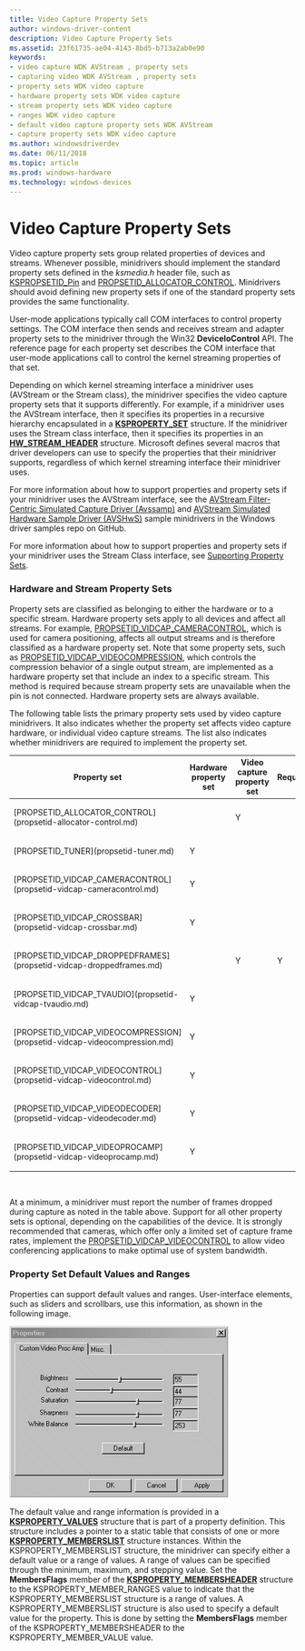 ```yaml
---
title: Video Capture Property Sets
author: windows-driver-content
description: Video Capture Property Sets
ms.assetid: 23f61735-ae04-4143-8bd5-b713a2ab0e90
keywords:
- video capture WDK AVStream , property sets
- capturing video WDK AVStream , property sets
- property sets WDK video capture
- hardware property sets WDK video capture
- stream property sets WDK video capture
- ranges WDK video capture
- default video capture property sets WDK AVStream
- capture property sets WDK video capture
ms.author: windowsdriverdev
ms.date: 06/11/2018
ms.topic: article
ms.prod: windows-hardware
ms.technology: windows-devices
---
```


# Video Capture Property Sets


Video capture property sets group related properties of devices and streams. Whenever possible, minidrivers should implement the standard property sets defined in the *ksmedia.h* header file, such as [KSPROPSETID\_Pin](kspropsetid-pin.md) and [PROPSETID\_ALLOCATOR\_CONTROL](propsetid-allocator-control.md). Minidrivers should avoid defining new property sets if one of the standard property sets provides the same functionality.

User-mode applications typically call COM interfaces to control property settings. The COM interface then sends and receives stream and adapter property sets to the minidriver through the Win32 **DeviceIoControl** API. The reference page for each property set describes the COM interface that user-mode applications call to control the kernel streaming properties of that set.

Depending on which kernel streaming interface a minidriver uses (AVStream or the Stream class), the minidriver specifies the video capture property sets that it supports differently. For example, if a minidriver uses the AVStream interface, then it specifies its properties in a recursive hierarchy encapsulated in a [**KSPROPERTY\_SET**](https://docs.microsoft.com/windows-hardware/drivers/ddi/content/ks/ns-ks-ksproperty_set) structure. If the minidriver uses the Stream class interface, then it specifies its properties in an [**HW\_STREAM\_HEADER**](https://docs.microsoft.com/windows-hardware/drivers/ddi/content/strmini/ns-strmini-_hw_stream_header) structure. Microsoft defines several macros that driver developers can use to specify the properties that their minidriver supports, regardless of which kernel streaming interface their minidriver uses.

For more information about how to support properties and property sets if your minidriver uses the AVStream interface, see the [AVStream Filter-Centric Simulated Capture Driver (Avssamp)](https://github.com/Microsoft/Windows-driver-samples/tree/master/avstream/avssamp) and [AVStream Simulated Hardware Sample Driver (AVSHwS)](https://github.com/Microsoft/Windows-driver-samples/tree/master/avstream/avshws) sample minidrivers in the Windows driver samples repo on GitHub.

For more information about how to support properties and property sets if your minidriver uses the Stream Class interface, see [Supporting Property Sets](supporting-property-sets.md).

### Hardware and Stream Property Sets

Property sets are classified as belonging to either the hardware or to a specific stream. Hardware property sets apply to all devices and affect all streams. For example, [PROPSETID\_VIDCAP\_CAMERACONTROL](propsetid-vidcap-cameracontrol.md), which is used for camera positioning, affects all output streams and is therefore classified as a hardware property set. Note that some property sets, such as [PROPSETID\_VIDCAP\_VIDEOCOMPRESSION](propsetid-vidcap-videocompression.md), which controls the compression behavior of a single output stream, are implemented as a hardware property set that include an index to a specific stream. This method is required because stream property sets are unavailable when the pin is not connected. Hardware property sets are always available.

The following table lists the primary property sets used by video capture minidrivers. It also indicates whether the property set affects video capture hardware, or individual video capture streams. The list also indicates whether minidrivers are required to implement the property set.

<table>
<colgroup>
<col width="25%" />
<col width="25%" />
<col width="25%" />
<col width="25%" />
</colgroup>
<thead>
<tr class="header">
<th>Property set</th>
<th>Hardware property set</th>
<th>Video capture property set</th>
<th>Required</th>
</tr>
</thead>
<tbody>
<tr class="odd">
<td><p>[PROPSETID_ALLOCATOR_CONTROL](propsetid-allocator-control.md)</p></td>
<td></td>
<td><p>Y</p></td>
<td></td>
</tr>
<tr class="even">
<td><p>[PROPSETID_TUNER](propsetid-tuner.md)</p></td>
<td><p>Y</p></td>
<td></td>
<td></td>
</tr>
<tr class="odd">
<td><p>[PROPSETID_VIDCAP_CAMERACONTROL](propsetid-vidcap-cameracontrol.md)</p></td>
<td><p>Y</p></td>
<td></td>
<td></td>
</tr>
<tr class="even">
<td><p>[PROPSETID_VIDCAP_CROSSBAR](propsetid-vidcap-crossbar.md)</p></td>
<td><p>Y</p></td>
<td></td>
<td></td>
</tr>
<tr class="odd">
<td><p>[PROPSETID_VIDCAP_DROPPEDFRAMES](propsetid-vidcap-droppedframes.md)</p></td>
<td></td>
<td><p>Y</p></td>
<td><p>Y</p></td>
</tr>
<tr class="even">
<td><p>[PROPSETID_VIDCAP_TVAUDIO](propsetid-vidcap-tvaudio.md)</p></td>
<td><p>Y</p></td>
<td></td>
<td></td>
</tr>
<tr class="odd">
<td><p>[PROPSETID_VIDCAP_VIDEOCOMPRESSION](propsetid-vidcap-videocompression.md)</p></td>
<td><p>Y</p></td>
<td></td>
<td></td>
</tr>
<tr class="even">
<td><p>[PROPSETID_VIDCAP_VIDEOCONTROL](propsetid-vidcap-videocontrol.md)</p></td>
<td><p>Y</p></td>
<td></td>
<td></td>
</tr>
<tr class="odd">
<td><p>[PROPSETID_VIDCAP_VIDEODECODER](propsetid-vidcap-videodecoder.md)</p></td>
<td><p>Y</p></td>
<td></td>
<td></td>
</tr>
<tr class="even">
<td><p>[PROPSETID_VIDCAP_VIDEOPROCAMP](propsetid-vidcap-videoprocamp.md)</p></td>
<td><p>Y</p></td>
<td></td>
<td></td>
</tr>
</tbody>
</table>

 

At a minimum, a minidriver must report the number of frames dropped during capture as noted in the table above. Support for all other property sets is optional, depending on the capabilities of the device. It is strongly recommended that cameras, which offer only a limited set of capture frame rates, implement the [PROPSETID\_VIDCAP\_VIDEOCONTROL](propsetid-vidcap-videocontrol.md) to allow video conferencing applications to make optimal use of system bandwidth.

### Property Set Default Values and Ranges

Properties can support default values and ranges. User-interface elements, such as sliders and scrollbars, use this information, as shown in the following image.

![screen shot of a properties dialog box showing how user-interface elements, such as sliders and scrollbars, use default values and ranges](images/vcuiprop.gif)

The default value and range information is provided in a [**KSPROPERTY\_VALUES**](https://docs.microsoft.com/windows-hardware/drivers/ddi/content/ks/ns-ks-ksproperty_values) structure that is part of a property definition. This structure includes a pointer to a static table that consists of one or more [**KSPROPERTY\_MEMBERSLIST**](https://docs.microsoft.com/windows-hardware/drivers/ddi/content/ks/ns-ks-ksproperty_memberslist) structure instances. Within the KSPROPERTY\_MEMBERSLIST structure, the minidriver can specify either a default value or a range of values. A range of values can be specified through the minimum, maximum, and stepping value. Set the **MembersFlags** member of the [**KSPROPERTY\_MEMBERSHEADER**](https://docs.microsoft.com/windows-hardware/drivers/ddi/content/ks/ns-ks-ksproperty_membersheader) structure to the KSPROPERTY\_MEMBER\_RANGES value to indicate that the KSPROPERTY\_MEMBERSLIST structure is a range of values. A KSPROPERTY\_MEMBERSLIST structure is also used to specify a default value for the property. This is done by setting the **MembersFlags** member of the KSPROPERTY\_MEMBERSHEADER to the KSPROPERTY\_MEMBER\_VALUE value.

 

 




